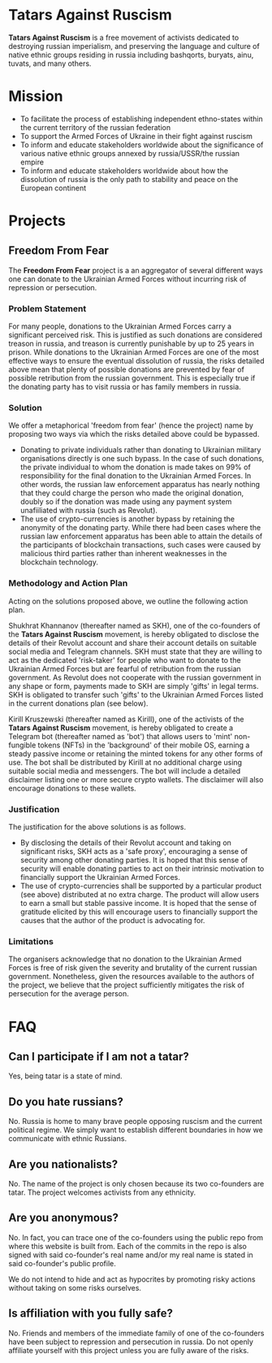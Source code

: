 # Tatars Against Ruscism

**Tatars Against Ruscism** is a free movement of activists dedicated to destroying russian imperialism, and preserving the language and culture of native ethnic groups residing in russia including bashqorts, buryats, ainu, tuvats, and many others.

# Mission

* To facilitate the process of establishing independent ethno-states within the current territory of the russian federation
* To support the Armed Forces of Ukraine in their fight against ruscism
* To inform and educate stakeholders worldwide about the significance of various native ethnic groups annexed by russia/USSR/the russian empire
* To inform and educate stakeholders worldwide about how the dissolution of russia is the only path to stability and peace on the European continent

# Projects

## Freedom From Fear

The **Freedom From Fear** project is a an aggregator of several different ways one can donate to the Ukrainian Armed Forces without incurring risk of repression or persecution.


### Problem Statement

For many people, donations to the Ukrainian Armed Forces carry a significant perceived risk. This is justified as such donations are considered treason in russia, and treason is currently punishable by up to 25 years in prison. While donations to the Ukrainian Armed Forces are one of the most effective ways to ensure the eventual dissolution of russia, the risks detailed above mean that plenty of possible donations are prevented by fear of possible retribution from the russian government. This is especially true if the donating party has to visit russia or has family members in russia.

### Solution

We offer a metaphorical 'freedom from fear' (hence the project) name by proposing two ways via which the risks detailed above could be bypassed.

* Donating to private individuals rather than donating to Ukrainian military organisations directly is one such bypass. In the case of such donations, the private individual to whom the donation is made takes on 99% of responsibility for the final donation to the Ukrainian Armed Forces. In other words, the russian law enforcement apparatus has nearly nothing that they could charge the person who made the original donation, doubly so if the donation was made using any payment system unafiiliated with russia (such as Revolut).
* The use of crypto-currencies is another bypass by retaining the anonymity of the donating party. While there had been cases where the russian law enforcement apparatus has been able to attain the details of the participants of blockchain transactions, such cases were caused by malicious third parties rather than inherent weaknesses in the blockchain technology.

### Methodology and Action Plan

Acting on the solutions proposed above, we outline the following action plan.

Shukhrat Khannanov (thereafter named as SKH), one of the co-founders of the **Tatars Against Ruscism** movement, is hereby obligated to disclose the details of their Revolut account and share their account details on suitable social media and Telegram channels. SKH must state that they are willing to act as the dedicated 'risk-taker' for people who want to donate to the Ukrainian Armed Forces but are fearful of retribution from the russian government. As Revolut does not cooperate with the russian government in any shape or form, payments made to SKH are simply 'gifts' in legal terms. SKH is obligated to transfer such 'gifts' to the Ukrainian Armed Forces listed in the current donations plan (see below).

Kirill Kruszewski (thereafter named as Kirill), one of the activists of the **Tatars Against Ruscism** movement, is hereby obligated to create a Telegram bot (thereafter named as 'bot') that allows users to 'mint' non-fungible tokens (NFTs) in the 'background' of their mobile OS, earning a steady passive income or retaining the minted tokens for any other forms of use. The bot shall be distributed by Kirill at no additional charge using suitable social media and messengers. The bot will include a detailed disclaimer listing one or more secure crypto wallets. The disclaimer will also encourage donations to these wallets. 

### Justification

The justification for the above solutions is as follows.

* By disclosing the details of their Revolut account and taking on significant risks, SKH acts as a 'safe proxy', encouraging a sense of security among other donating parties. It is hoped that this sense of security will enable donating parties to act on their intrinsic motivation to financially support the Ukrainian Armed Forces.
* The use of crypto-currencies shall be supported by a particular product (see above) distributed at no extra charge. The product will allow users to earn a small but stable passive income. It is hoped that the sense of gratitude elicited by this will encourage users to financially support the causes that the author of the product is advocating for.

### Limitations

The organisers acknowledge that no donation to the Ukrainian Armed Forces is free of risk given the severity and brutality of the current russian government. Nonetheless, given the resources available to the authors of the project, we believe that the project sufficiently mitigates the risk of persecution for the average person.

# FAQ

## Can I participate if I am not a tatar?

Yes, being tatar is a state of mind.

## Do you hate russians?

No. Russia is home to many brave people opposing ruscism and the current political regime. We simply want to establish different boundaries in how we communicate with ethnic Russians.

## Are you nationalists?

No. The name of the project is only chosen because its two co-founders are tatar. The project welcomes activists from any ethnicity.

## Are you anonymous?

No. In fact, you can trace one of the co-founders using the public repo from where this website is built from. Each of the commits in the repo is also signed with said co-founder's real name and/or my real name is stated in said co-founder's public profile.

We do not intend to hide and act as hypocrites by promoting risky actions without taking on some risks ourselves. 

## Is affiliation with you fully safe?

No. Friends and members of the immediate family of one of the co-founders have been subject to repression and persecution in russia. Do not openly affiliate yourself with this project unless you are fully aware of the risks.

